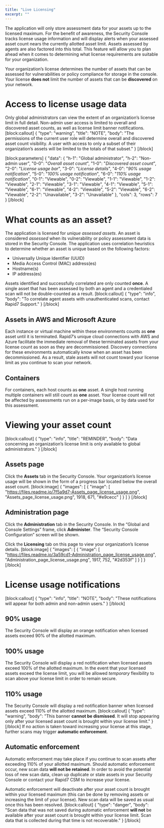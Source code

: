 ```yaml
---
title: "Live Licensing"
excerpt: ""
---
```

The application will only store assessment data for your assets up to the licensed maximum.  For the benefit of awareness, the Security Console tracks license usage information and will display alerts when your assessed asset count nears the currently allotted asset limit.  Assets assessed by agents are also factored into this total.  This feature will allow you to plan ahead when it comes to determining what license requirements are suitable for your organization.

Your organization’s license determines the number of assets that can be assessed for vulnerabilities or policy compliance for storage in the console.  Your license **does not** limit the number of assets that can be **discovered** on your network.

# Access to license usage data

Only global administrators can view the extent of an organization’s license limit in full detail.  Non-admin user access is limited to overall and discovered asset counts, as well as license limit banner notifications.
[block:callout]
{
  "type": "warning",
  "title": "NOTE",
  "body": "The permissions of the current user role will determine overall and discovered asset count visibility.  A user with access to only a subset of their organization’s assets will be limited to the totals of that subset."
}
[/block]

[block:parameters]
{
  "data": {
    "h-1": "Global administrator",
    "h-2": "Non-admin user",
    "0-0": "_Overall asset count_",
    "1-0": "_Discovered asset count_",
    "2-0": "_License usage bar_",
    "3-0": "_License details_",
    "4-0": "_90% usage notification_",
    "5-0": "_100% usage notification_",
    "6-0": "_110% usage notification_",
    "0-1": "Viewable",
    "0-2": "Viewable",
    "1-1": "Viewable",
    "1-2": "Viewable",
    "2-1": "Viewable",
    "3-1": "Viewable",
    "4-1": "Viewable",
    "5-1": "Viewable",
    "6-1": "Viewable",
    "4-2": "Viewable",
    "5-2": "Viewable",
    "6-2": "Viewable",
    "2-2": "Unavailable",
    "3-2": "Unavailable"
  },
  "cols": 3,
  "rows": 7
}
[/block]
# What counts as an asset?

The application is licensed for _unique assessed assets_.  An asset is considered _assessed_ when its vulnerability or policy assessment data is stored in the Security Console.  The application uses correlation heuristics to determine whether an asset is unique based on the following factors:
* Universally Unique Identifier (UUID)
* Media Access Control (MAC) address(es)
* Hostname(s)
* IP address(es)

Assets identified and successfully correlated are only counted **once**.  A single asset that has been assessed by both an agent and a credentialed scan will not be double-counted as a result.
[block:callout]
{
  "type": "info",
  "body": "To correlate agent assets with unauthenticated scans, contact Rapid7 Support."
}
[/block]
## Assets in AWS and Microsoft Azure

Each instance or virtual machine within these environments counts as **one** asset until it is terminated.  Rapid7’s unique cloud connections with AWS and Azure facilitate the immediate removal of these terminated assets from your license count as soon as they are decommissioned.  Discovery connections for these environments automatically know when an asset has been decommissioned.  As a result, stale assets will not count toward your license limit as you continue to scan your network.

## Containers

For containers, each host counts as **one** asset.  A single host running multiple containers will still count as **one** asset.  Your license count will not be affected by assessments run on a per-image basis, or by data used for this assessment.

# Viewing your asset count
[block:callout]
{
  "type": "info",
  "title": "REMINDER",
  "body": "Data concerning an organization’s license limit is only available to global administrators."
}
[/block]
## Assets page

Click the **Assets** tab in the Security Console.  Your organization’s license usage will be shown in the form of a progress bar located below the overall asset count.
[block:image]
{
  "images": [
    {
      "image": [
        "https://files.readme.io/7f5a9d7-Assets_page_license_usage.png",
        "Assets_page_license_usage.png",
        1918,
        671,
        "#e9cecc"
      ]
    }
  ]
}
[/block]
## Administration page

Click the **Administration** tab in the Security Console.  In the “Global and Console Settings” frame, click **Administer**.  The “Security Console Configuration” screen will be shown.

Click the **Licensing** tab on this page to view your organization’s license details.
[block:image]
{
  "images": [
    {
      "image": [
        "https://files.readme.io/3a59cd1-Administration_page_license_usage.png",
        "Administration_page_license_usage.png",
        1917,
        752,
        "#2d353f"
      ]
    }
  ]
}
[/block]
# License usage notifications
[block:callout]
{
  "type": "info",
  "title": "NOTE",
  "body": "These notifications will appear for both admin and non-admin users."
}
[/block]
## 90% usage

The Security Console will display an orange notification when licensed assets exceed 90% of the allotted maximum.

## 100% usage

The Security Console will display a red notification when licensed assets exceed 100% of the allotted maximum.  In the event that your licensed assets exceed the license limit, you will be allowed _temporary_ flexibility to scan above your license limit in order to remain secure.

## 110% usage

The Security Console will display a red notification banner when licensed assets exceed 110% of the allotted maximum.
[block:callout]
{
  "type": "warning",
  "body": "This banner **cannot be dismissed**.  It will stop appearing only after your licensed asset count is brought within your license limit."
}
[/block]
If no action is taken toward increasing your license at this stage, further scans may trigger **automatic enforcement**.

## Automatic enforcement

Automatic enforcement may take place if you continue to scan assets after exceeding 110% of your allotted maximum.  Should automatic enforcement occur, new scan data **will not be retained**.  In order to avoid the potential loss of new scan data, clean up duplicate or stale assets in your Security Console or contact your Rapid7 CSM to increase your license.

Automatic enforcement will deactivate after your asset count is brought within your licensed maximum (this can be done by removing assets or increasing the limit of your license).  New scan data will be saved as usual once this has been resolved.
[block:callout]
{
  "type": "danger",
  "body": "Scan data that was not saved during automatic enforcement **will not** be available after your asset count is brought within your license limit.  Scan data that is collected during that time is not recoverable."
}
[/block]